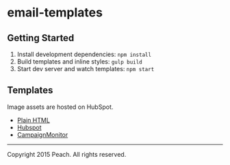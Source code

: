 # email-templates

## Getting Started

1. Install development dependencies: `npm install`
2. Build templates and inline styles: `gulp build`
3. Start dev server and watch templates: `npm start`

## Templates

Image assets are hosted on HubSpot.

- [Plain HTML]()
- [Hubspot](templates/hs)
- [CampaignMonitor](templates/cm)

---
Copyright 2015 Peach. All rights reserved.
